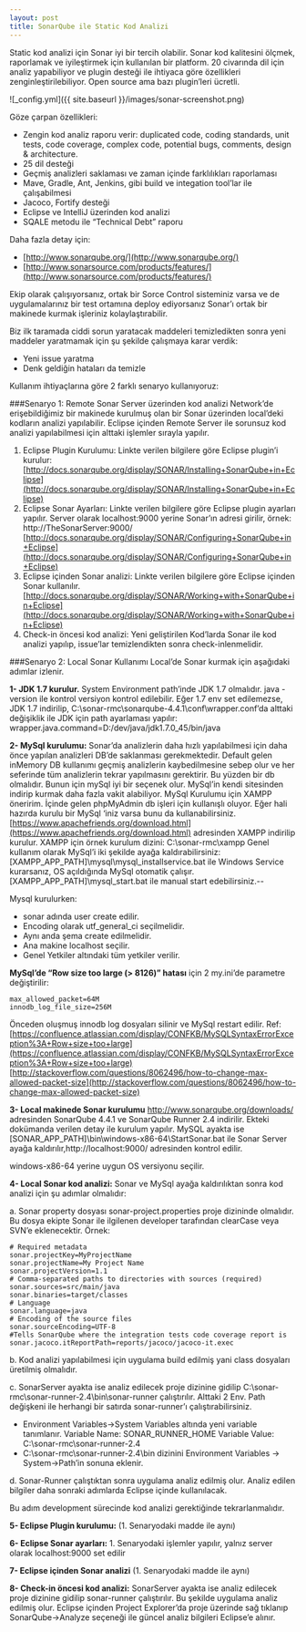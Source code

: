 ```yaml
---
layout: post
title: SonarQube ile Static Kod Analizi
---
```


Static kod analizi için Sonar iyi bir tercih olabilir. Sonar kod kalitesini ölçmek, raporlamak ve iyileştirmek için kullanılan bir platform. 20 civarında dil için analiz yapabiliyor ve plugin desteği ile ihtiyaca göre özellikleri zenginleştirilebiliyor. Open source ama bazı plugin’leri ücretli.

![_config.yml]({{ site.baseurl }}/images/sonar-screenshot.png)

Göze çarpan özellikleri:

- Zengin kod analiz raporu verir: duplicated code, coding standards, unit tests, code coverage, complex code, potential bugs, comments, design & architecture.
- 25 dil desteği
- Geçmiş analizleri saklaması ve zaman içinde farklılıkları raporlaması
- Mave, Gradle, Ant, Jenkins, gibi build ve integation tool’lar ile çalışabilmesi
- Jacoco, Fortify desteği
- Eclipse ve IntelliJ üzerinden kod analizi
- SQALE metodu ile “Technical Debt” raporu

Daha fazla detay için:

- [http://www.sonarqube.org/](http://www.sonarqube.org/)
- [http://www.sonarsource.com/products/features/](http://www.sonarsource.com/products/features/)

Ekip olarak çalışıyorsanız, ortak bir Sorce Control sisteminiz varsa ve de uygulamalarınız bir test ortamına deploy ediyorsanız Sonar’ı ortak bir makinede kurmak işleriniz kolaylaştırabilir.

Biz ilk taramada ciddi sorun yaratacak maddeleri temizledikten sonra yeni maddeler yaratmamak için şu şekilde çalışmaya karar verdik:

- Yeni issue yaratma
- Denk geldiğin hataları da temizle

Kullanım ihtiyaçlarına göre 2 farklı senaryo kullanıyoruz:

###Senaryo 1: Remote Sonar Server üzerinden kod analizi
Network’de erişebildiğimiz bir makinede kurulmuş olan bir Sonar üzerinden local’deki kodların analizi yapılabilir. Eclipse içinden Remote Server ile sorunsuz kod analizi yapılabilmesi için alttaki işlemler sırayla yapılır.

1. Eclipse Plugin Kurulumu: Linkte verilen bilgilere göre Eclipse plugin’i kurulur:
[http://docs.sonarqube.org/display/SONAR/Installing+SonarQube+in+Eclipse](http://docs.sonarqube.org/display/SONAR/Installing+SonarQube+in+Eclipse)
2. Eclipse Sonar Ayarları: Linkte verilen bilgilere göre Eclipse plugin ayarları yapılır. Server olarak localhost:9000 yerine Sonar’ın adresi girilir, örnek: http://TheSonarServer:9000/
[http://docs.sonarqube.org/display/SONAR/Configuring+SonarQube+in+Eclipse](http://docs.sonarqube.org/display/SONAR/Configuring+SonarQube+in+Eclipse)
3. Eclipse içinden Sonar analizi: Linkte verilen bilgilere göre Eclipse içinden Sonar kullanılır.
[http://docs.sonarqube.org/display/SONAR/Working+with+SonarQube+in+Eclipse](http://docs.sonarqube.org/display/SONAR/Working+with+SonarQube+in+Eclipse)
4. Check-in öncesi kod analizi: Yeni geliştirilen Kod’larda Sonar ile kod analizi yapılıp, issue’lar temizlendikten sonra check-inlenmelidir.


###Senaryo 2: Local Sonar Kullanımı
Local’de Sonar kurmak için aşağıdaki adımlar izlenir.

**1- JDK 1.7 kurulur.**
System Environment path’inde JDK 1.7 olmalıdır. java -version ile kontrol versiyon kontrol edilebilir.
Eğer 1.7 env set edilemezse, JDK 1.7 indirilip, C:\sonar-rmc\sonarqube-4.4.1\conf\wrapper.conf’da alttaki değişiklik ile JDK için path ayarlaması yapılır:
wrapper.java.command=D:/dev/java/jdk1.7.0_45/bin/java

**2- MySql kurulumu:** Sonar’da analizlerin daha hızlı yapılabilmesi için daha önce yapılan analizleri DB’de saklanması gerekmektedir. Default gelen inMemory DB kullanımı geçmiş analizlerin kaybedilmesine sebep olur ve her seferinde tüm analizlerin tekrar yapılmasını gerektirir. Bu yüzden bir db olmalıdır. Bunun için mySql iyi bir seçenek olur. MySql’in kendi sitesinden indirip kurmak daha fazla vakit alabiliyor.  MySql Kurulumu için XAMPP öneririm. İçinde gelen phpMyAdmin db işleri için kullanışlı oluyor. Eğer hali hazırda kurulu bir MySql ‘iniz varsa bunu da kullanabilirsiniz.
[https://www.apachefriends.org/download.html](https://www.apachefriends.org/download.html) adresinden XAMPP indirilip kurulur. XAMPP için örnek kurulum dizini: C:\sonar-rmc\xampp
Genel kullanım olarak MySql’i iki şekilde ayağa kaldırabilirsiniz:
[XAMPP_APP_PATH]\mysql\mysql_installservice.bat ile Windows Service kurarsanız, OS açıldığında MySql otomatik çalışır.
[XAMPP_APP_PATH]\mysql_start.bat ile manual start edebilirsiniz.--

Mysql kurulurken:

- sonar adında user create edilir.
- Encoding olarak utf_general_ci seçilmelidir.
- Aynı anda şema create edilmelidir.
- Ana makine localhost seçilir.
- Genel Yetkiler altındaki tüm yetkiler verilir.


**MySql’de “Row size too large (> 8126)” hatası** için 2 my.ini’de parametre değiştirilir:

```
max_allowed_packet=64M
innodb_log_file_size=256M
```
Önceden oluşmuş innodb log dosyaları silinir ve MySql restart edilir. Ref:
[https://confluence.atlassian.com/display/CONFKB/MySQLSyntaxErrorException%3A+Row+size+too+large](https://confluence.atlassian.com/display/CONFKB/MySQLSyntaxErrorException%3A+Row+size+too+large)
[http://stackoverflow.com/questions/8062496/how-to-change-max-allowed-packet-size](http://stackoverflow.com/questions/8062496/how-to-change-max-allowed-packet-size)

**3- Local makinede Sonar kurulumu**
http://www.sonarqube.org/downloads/ adresinden SonarQube 4.4.1 ve SonarQube Runner 2.4 indirilir. Ekteki dokümanda verilen detay ile kurulum yapılır.
MySQL ayakta ise [SONAR_APP_PATH]\bin\windows-x86-64\StartSonar.bat ile Sonar Server ayağa kaldırılır,http://localhost:9000/ adresinden kontrol edilir.

windows-x86-64 yerine uygun OS versiyonu seçilir.

**4- Local Sonar kod analizi:** Sonar ve MySql ayağa kaldırılıktan sonra kod analizi için şu adımlar olmalıdır:

a. Sonar property dosyası sonar-project.properties proje dizininde olmalıdır. Bu dosya ekipte Sonar ile ilgilenen developer tarafından clearCase veya SVN’e eklenecektir. Örnek:

```
# Required metadata
sonar.projectKey=MyProjectName
sonar.projectName=My Project Name
sonar.projectVersion=1.1
# Comma-separated paths to directories with sources (required)
sonar.sources=src/main/java
sonar.binaries=target/classes
# Language
sonar.language=java
# Encoding of the source files
sonar.sourceEncoding=UTF-8
#Tells SonarQube where the integration tests code coverage report is
sonar.jacoco.itReportPath=reports/jacoco/jacoco-it.exec
```

b. Kod analizi yapılabilmesi için uygulama build edilmiş yani class dosyaları üretilmiş olmalıdır.

c. SonarServer ayakta ise analiz edilecek proje dizinine gidilip C:\sonar-rmc\sonar-runner-2.4\bin\sonar-runner çalıştırılır.
Alttaki 2 Env. Path değişkeni ile herhangi bir satırda sonar-runner’ı çalıştırabilirsiniz.

- Environment Variables->System Variables altında yeni variable tanımlanır. Variable Name: SONAR_RUNNER_HOME Variable Value: C:\sonar-rmc\sonar-runner-2.4
- C:\sonar-rmc\sonar-runner-2.4\bin dizinini Environment Variables -> System->Path’in sonuna eklenir.

d. Sonar-Runner çalıştıktan sonra uygulama analiz edilmiş olur. Analiz edilen bilgiler daha sonraki adımlarda Eclipse içinde kullanılacak.

Bu adım development sürecinde kod analizi gerektiğinde tekrarlanmalıdır.

**5- Eclipse Plugin kurulumu:** (1. Senaryodaki madde ile aynı)

**6- Eclipse Sonar ayarları:** 1. Senaryodaki işlemler yapılır, yalnız server olarak localhost:9000 set edilir

**7- Eclipse içinden Sonar analizi** (1. Senaryodaki madde ile aynı)

**8- Check-in öncesi kod analizi:** SonarServer ayakta ise analiz edilecek proje dizinine gidilip sonar-runner çalıştırılır. Bu şekilde uygulama analiz edilmiş olur. Eclipse içinden Project Explorer’da proje üzerinde sağ tıklanıp SonarQube->Analyze seçeneği ile güncel analiz bilgileri Eclipse’e alınır.